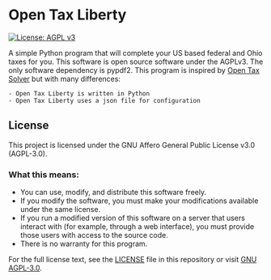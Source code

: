 # Open Tax Liberty

[![License: AGPL v3](https://img.shields.io/badge/License-AGPL%20v3-blue.svg)](https://www.gnu.org/licenses/agpl-3.0)

A simple Python program that will complete your US based federal and Ohio
taxes for you.  This software is open source software under the AGPLv3.  The
only software dependency is pypdf2. This program is inspired by 
[Open Tax Solver](https://opentaxsolver.sourceforge.net/forms.html) but with
many differences:

    - Open Tax Liberty is written in Python
    - Open Tax Liberty uses a json file for configuration

## License

This project is licensed under the GNU Affero General Public License v3.0 (AGPL-3.0).

### What this means:

- You can use, modify, and distribute this software freely.
- If you modify the software, you must make your modifications available under the same license.
- If you run a modified version of this software on a server that users interact with (for example, through a web interface), you must provide those users with access to the source code.
- There is no warranty for this program.

For the full license text, see the [LICENSE](LICENSE) file in this repository or visit [GNU AGPL-3.0](https://www.gnu.org/licenses/agpl-3.0.html).
